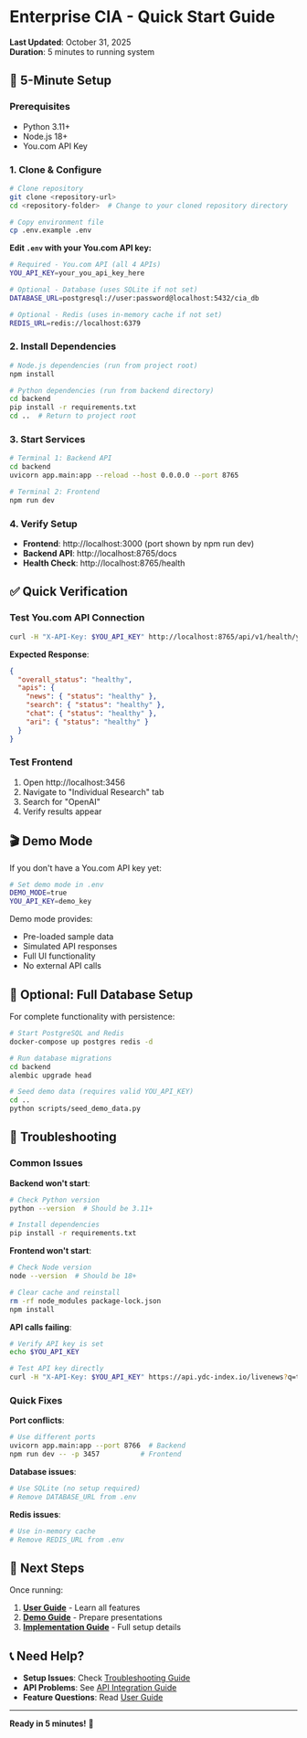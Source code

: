 # Enterprise CIA - Quick Start Guide

**Last Updated**: October 31, 2025  
**Duration**: 5 minutes to running system

## 🚀 5-Minute Setup

### Prerequisites

- Python 3.11+
- Node.js 18+
- You.com API Key

### 1. Clone & Configure

```bash
# Clone repository
git clone <repository-url>
cd <repository-folder>  # Change to your cloned repository directory

# Copy environment file
cp .env.example .env
```

**Edit `.env` with your You.com API key:**

```bash
# Required - You.com API (all 4 APIs)
YOU_API_KEY=your_you_api_key_here

# Optional - Database (uses SQLite if not set)
DATABASE_URL=postgresql://user:password@localhost:5432/cia_db

# Optional - Redis (uses in-memory cache if not set)
REDIS_URL=redis://localhost:6379
```

### 2. Install Dependencies

```bash
# Node.js dependencies (run from project root)
npm install

# Python dependencies (run from backend directory)
cd backend
pip install -r requirements.txt
cd ..  # Return to project root
```

### 3. Start Services

```bash
# Terminal 1: Backend API
cd backend
uvicorn app.main:app --reload --host 0.0.0.0 --port 8765

# Terminal 2: Frontend
npm run dev
```

### 4. Verify Setup

- **Frontend**: http://localhost:3000 (port shown by npm run dev)
- **Backend API**: http://localhost:8765/docs
- **Health Check**: http://localhost:8765/health

## ✅ Quick Verification

### Test You.com API Connection

```bash
curl -H "X-API-Key: $YOU_API_KEY" http://localhost:8765/api/v1/health/you-apis
```

**Expected Response**:

```json
{
  "overall_status": "healthy",
  "apis": {
    "news": { "status": "healthy" },
    "search": { "status": "healthy" },
    "chat": { "status": "healthy" },
    "ari": { "status": "healthy" }
  }
}
```

### Test Frontend

1. Open http://localhost:3456
2. Navigate to "Individual Research" tab
3. Search for "OpenAI"
4. Verify results appear

## 🎬 Demo Mode

If you don't have a You.com API key yet:

```bash
# Set demo mode in .env
DEMO_MODE=true
YOU_API_KEY=demo_key
```

Demo mode provides:

- Pre-loaded sample data
- Simulated API responses
- Full UI functionality
- No external API calls

## 🔧 Optional: Full Database Setup

For complete functionality with persistence:

```bash
# Start PostgreSQL and Redis
docker-compose up postgres redis -d

# Run database migrations
cd backend
alembic upgrade head

# Seed demo data (requires valid YOU_API_KEY)
cd ..
python scripts/seed_demo_data.py
```

## 🚨 Troubleshooting

### Common Issues

**Backend won't start**:

```bash
# Check Python version
python --version  # Should be 3.11+

# Install dependencies
pip install -r requirements.txt
```

**Frontend won't start**:

```bash
# Check Node version
node --version  # Should be 18+

# Clear cache and reinstall
rm -rf node_modules package-lock.json
npm install
```

**API calls failing**:

```bash
# Verify API key is set
echo $YOU_API_KEY

# Test API key directly
curl -H "X-API-Key: $YOU_API_KEY" https://api.ydc-index.io/livenews?q=test&count=1
```

### Quick Fixes

**Port conflicts**:

```bash
# Use different ports
uvicorn app.main:app --port 8766  # Backend
npm run dev -- -p 3457          # Frontend
```

**Database issues**:

```bash
# Use SQLite (no setup required)
# Remove DATABASE_URL from .env
```

**Redis issues**:

```bash
# Use in-memory cache
# Remove REDIS_URL from .env
```

## 🎯 Next Steps

Once running:

1. **[User Guide](../user/USER_GUIDE.md)** - Learn all features
2. **[Demo Guide](../user/DEMO_GUIDE.md)** - Prepare presentations
3. **[Implementation Guide](IMPLEMENTATION_GUIDE.md)** - Full setup details

## 📞 Need Help?

- **Setup Issues**: Check [Troubleshooting Guide](../development/TROUBLESHOOTING.md)
- **API Problems**: See [API Integration Guide](../development/API_INTEGRATION.md)
- **Feature Questions**: Read [User Guide](../user/USER_GUIDE.md)

---

**Ready in 5 minutes!** 🚀
